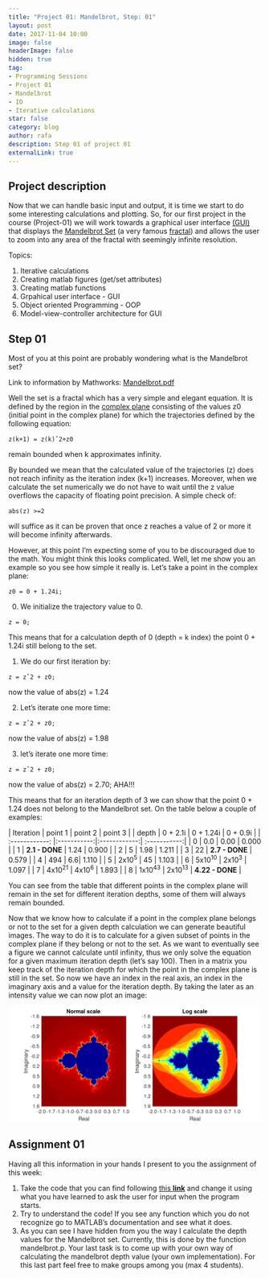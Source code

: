 ```yaml
---
title: "Project 01: Mandelbrot, Step: 01"
layout: post
date: 2017-11-04 10:00
image: false
headerImage: false
hidden: true
tag:
- Programming Sessions
- Project 01
- Mandelbrot
- IO
- Iterative calculations
star: false
category: blog
author: rafa
description: Step 01 of project 01
externalLink: true
---
```



## Project description

Now that we can handle basic input and output, it is time we start to do some interesting calculations and plotting. So, for our first project in the course (Project-01) we will work towards a graphical user interface [(GUI)](https://en.wikipedia.org/wiki/Graphical_user_interface) that displays the [Mandelbrot Set](https://en.wikipedia.org/wiki/Mandelbrot_set) (a very famous [fractal](https://en.wikipedia.org/wiki/Fractal)) and allows the user to zoom into any area of the fractal with seemingly infinite resolution.

Topics:
1. Iterative calculations
2. Creating matlab figures (get/set attributes)
3. Creating matlab functions
4. Grpahical user interface - GUI
5. Object oriented Programming - OOP
6. Model-view-controller architecture for GUI

## Step 01

Most of you at this point are probably wondering what is the Mandelbrot set?

Link to information by Mathworks: [Mandelbrot.pdf](https://www.mathworks.com/content/dam/mathworks/mathworks-dot-com/moler/exm/chapters/mandelbrot.pdf)

Well the set is a fractal which has a very simple and elegant equation. It is defined by the region in the [complex plane](https://en.wikipedia.org/wiki/Complex_plane) consisting of the values z0 (initial point in the complex plane) for which the trajectories defined by the following equation:
```
z(k+1) = z(k)ˆ2+z0
```
remain bounded when k approximates infinity.

By bounded we mean that the calculated value of the trajectories (z) does not reach infinity as the iteration index (k+1) increases. Moreover, when we calculate the set numerically we do not have to wait until the z value overflows the capacity of floating point precision. A simple check of:
```
abs(z) >=2
```
will suffice as it can be proven that once z reaches a value of 2 or more it will become infinity afterwards.

However, at this point I’m expecting some of you to be discouraged due to the math. You might think this looks complicated. Well, let me show you an example so you see how simple it really is. Let’s take a point in the complex plane:
```
z0 = 0 + 1.24i;
```

0.	We initialize the trajectory value to 0.
```
z = 0;
```
This means that for a calculation depth of 0 (depth = k index) the point 0 + 1.24i still belong to the set.

1.	We do our first iteration by:
```
z = zˆ2 + z0;
```
now the value of abs(z) = 1.24

2.	 Let’s iterate one more time:
```
z = zˆ2 + z0;
```
now the value of abs(z) = 1.98

3.	let’s iterate one more time:
```
z = zˆ2 + z0;
```
now the value of abs(z) = 2.70; AHA!!!

This means that for an iteration depth of 3 we can show that the point 0 + 1.24 does not belong to the Mandelbrot set. On the table below a couple of examples:


|   Iteration    |   point 1   |   point 2    |  point 3     |
|   depth        |   0 + 2.1i  |   0 + 1.24i  |   0 + 0.9i   |
| :------------: |:-----------:|:------------:| :-----------:|
| 0              | 0.0         | 0.00         | 0.000        |
| 1  | **2.1 - DONE** | 1.24 | 0.900 |
| 2  | 5 | 1.98 | 1.211 |
| 3  | 22 | **2.7 - DONE** | 0.579 |
| 4  | 494 | 6.6| 1.110 |
| 5  | 2x10<sup>5</sup> | 45 | 1.103 |
| 6  | 5x10<sup>10</sup> | 2x10<sup>3</sup> | 1.097 |
| 7  | 4x10<sup>21</sup> | 4x10<sup>6</sup> | 1.893 |
| 8  | 1x10<sup>43</sup> | 2x10<sup>13</sup> | **4.22 - DONE** |

You can see from the table that different points in the complex plane will remain in the set for different iteration depths, some of them will always remain bounded.

Now that we know how to calculate if a point in the complex plane belongs or not to the set for a given depth calculation we can generate beautiful images. The way to do it is to calculate for a given subset of points in the complex plane if they belong or not to the set. As we want to eventually see a figure we cannot calculate until infinity, thus we only solve the equation for a given maximum iteration depth (let’s say 100). Then in a matrix you keep track of the iteration depth for which the point in the complex plane is still in the set. So now we have an index in the real axis, an index in the imaginary axis and a value for the iteration depth. By taking the later as an intensity value we can now plot an image:

![image1](/assets/images/mandel-01.svg "Logo Title Text 2")

## Assignment 01

Having all this information in your hands I present to you the assignment of this week:

1. Take the code that you can find following  [this **link**](https://github.com/CamachoDejay/ProgrammingSessions/tree/master/Project-01/Step-01) and change it using what you have learned to ask the user for input when the program starts.
2. Try to understand the code! If you see any function which you do not recognize go to MATLAB’s documentation and see what it does.
3. As you can see I have hidden from you the way I calculate the depth values for the Mandelbrot set. Currently, this is done by the function mandelbrot.p. Your last task is to come up with your own way of calculating the mandelbrot depth value (your own implementation). For this last part feel free to make groups among you (max 4 students).
